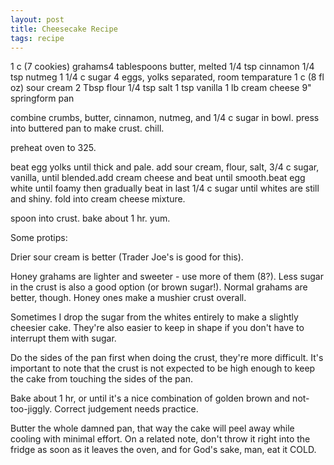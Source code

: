 ```yaml
---
layout: post
title: Cheesecake Recipe
tags: recipe
---
```



1 c (7 cookies) grahams4 tablespoons butter, melted
1/4 tsp cinnamon
1/4 tsp nutmeg
1 1/4 c sugar
4 eggs, yolks separated, room temparature
1 c (8 fl oz) sour cream
2 Tbsp flour
1/4 tsp salt
1 tsp vanilla
1 lb cream cheese
9" springform pan

combine crumbs, butter, cinnamon, nutmeg, and 1/4 c sugar in bowl. press into buttered pan to make crust. chill.

preheat oven to 325.

beat egg yolks until thick and pale. add sour cream, flour, salt, 3/4 c sugar, vanilla, until blended.add cream cheese and beat until smooth.beat egg white until foamy then gradually beat in last 1/4 c sugar until whites are still and shiny. fold into cream cheese mixture.

spoon into crust. bake about 1 hr. yum.

Some protips:

Drier sour cream is better (Trader Joe's is good for this).

Honey grahams are lighter and sweeter - use more of them (8?). Less sugar in the crust is also a good option (or brown sugar!). Normal grahams are better, though. Honey ones make a mushier crust overall.

Sometimes I drop the sugar from the whites entirely to make a slightly cheesier cake. They're also easier to keep in shape if you don't have to interrupt them with sugar.

Do the sides of the pan first when doing the crust, they're more difficult. It's important to note that the crust is not expected to be high enough to keep the cake from touching the sides of the pan.

Bake about 1 hr, or until it's a nice combination of golden brown and not-too-jiggly. Correct judgement needs practice.

Butter the whole damned pan, that way the cake will peel away while cooling with minimal effort. On a related note, don't throw it right into the fridge as soon as it leaves the oven, and for God's sake, man, eat it COLD.
